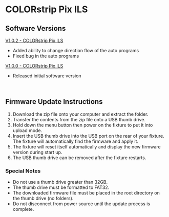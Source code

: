 # COLORstrip Pix ILS

## Software Versions

[V1.0.2 - COLORstrip Pix ILS](https://github.com/Chauvet-DJ/COLORSTRIPPIXILS/blob/317a8a2819961754ad4625151e41c9d24a270922/Firmware/V1.0.2.zip)
- Added ability to change direction flow of the auto programs
- Fixed bug in the auto programs

[V1.0.0 - COLORstrip Pix ILS](https://github.com/Chauvet-DJ/COLORSTRIPPIXILS/blob/4fe62f3f7a6ff74bcb53223940407b1b58ac8c90/Firmware/V1.0.0.zip)
- Released initial software version

&nbsp;

## Firmware Update Instructions
1. Download the zip file onto your computer and extract the folder.
2. Transfer the contents from the zip file onto a USB thumb drive.
3. Hold down the menu button then power on the fixture to put it into upload mode.
4. Insert the USB thumb drive into the USB port on the rear of your fixture. The fixture will automatically find the firmware and apply it.
5. The fixture will reset itself automatically and display the new firmware version during start up.
6. The USB thumb drive can be removed after the fixture restarts.

### Special Notes
* Do not use a thumb drive greater than 32GB.
* The thumb drive must be formatted to FAT32.
* The downloaded firmware file must be placed in the root directory on the thumb drive (no folders).
* Do not disconnect from power source until the update process is complete.
